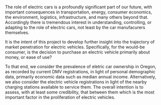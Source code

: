 

The role of electric cars is a profoundly significant part of our future, with important consequences in transportation, energy, consumer economics, the environment, logistics, infrastructure, and many others beyond that. Accordingly there is tremendous interest in understanding, controlling, or adapting to the role of electric cars, not least by the car manufacurers themselves.

It is the intent of this project to develop further insight into the trajectory of market penetration for electric vehicles.  Specifically, for the would-be consumer, is the decision to purchase an electric vehicle primarily about money, or ease of use?

To that end, we consider the prevalence of eletric car ownership in Oregon, as recorded by current DMV registrations, in light of personal demographic data, primarily economic data such as median annual income. Alternatively, we also consider the electric vehicle registrations in light of the nearby charging stations available to service them. The overall intention is to assess, with at least some credibility, that between them which is the most important factor in the proliferation of electric vehicles.


